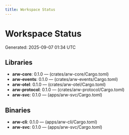 ```yaml
---
title: Workspace Status
---
```


# Workspace Status

Generated: 2025-09-07 01:34 UTC

## Libraries
- **arw-core**: 0.1.0 — (crates/arw-core/Cargo.toml)
- **arw-events**: 0.1.0 — (crates/arw-events/Cargo.toml)
- **arw-otel**: 0.1.0 — (crates/arw-otel/Cargo.toml)
- **arw-protocol**: 0.1.0 — (crates/arw-protocol/Cargo.toml)
- **arw-svc**: 0.1.0 — (apps/arw-svc/Cargo.toml)

## Binaries
- **arw-cli**: 0.1.0 — (apps/arw-cli/Cargo.toml)
- **arw-svc**: 0.1.0 — (apps/arw-svc/Cargo.toml)
